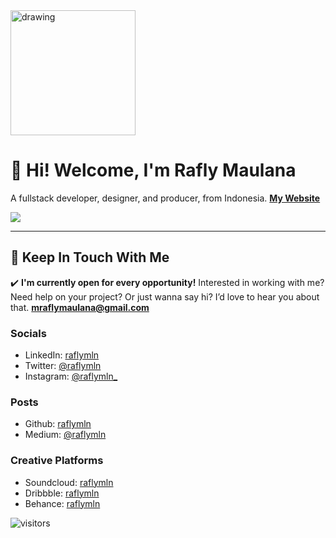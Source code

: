<img src="https://raflymaulana.me/images/logo.png" alt="drawing" width="200"/>

# 👋 Hi! Welcome, I'm Rafly Maulana
A fullstack developer, designer, and producer, from Indonesia.
[**My Website**](https://www.raflymaulana.me)

![](https://github-readme-stats.vercel.app/api?username=raflymln&show_icons=true&count_private=true&include_all_commits=true&hide_title=true&bg_color=57A773&title_color=FFFFFF&text_color=FFFFFF)

---
## 💌 Keep In Touch With Me

✔️ **I'm currently open for every opportunity!**
Interested in working with me? Need help on your project? Or just wanna say hi? I’d love to hear you about that.
**mraflymaulana@gmail.com**

### Socials
- LinkedIn: [raflymln](http://linkedin.com/in/raflymln)
- Twitter: [@raflymln](http://twitter.com/raflymln)
- Instagram: [@raflymln_](http://instagram.com/raflymln_)

### Posts
- Github: [raflymln](http://github.com/raflymln)
- Medium: [@raflymln](http://medium.com/@raflymln)

### Creative Platforms
- Soundcloud: [raflymln](http://soundcloud.com/raflymln)
- Dribbble:	[raflymln](http://dribbble.com/raflymln)
- Behance: [raflymln](https://www.behance.net/raflymln)

![visitors](https://visitor-badge.glitch.me/badge?page_id=raflymln/raflymln)
